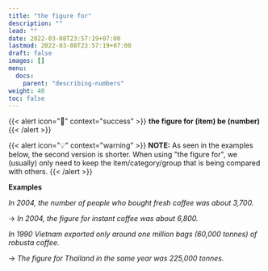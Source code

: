 ```yaml
---
title: "the figure for"
description: ""
lead: ""
date: 2022-03-08T23:57:19+07:00
lastmod: 2022-03-08T23:57:19+07:00
draft: false
images: []
menu:
  docs:
    parent: "describing-numbers"
weight: 40
toc: false
---
```


{{< alert icon="🌱" context="success" >}}
**the figure for (item) be (number)**
{{< /alert >}}

{{< alert icon="💡" context="warning" >}}
**NOTE:** As seen in the examples below, the second version is shorter. When using "the figure for", we (usually) only need to keep the item/category/group that is being compared with others.
{{< /alert >}}

**Examples**

_In 2004, the number of people who bought fresh coffee was about 3,700._

→ _In 2004, the figure for instant coffee was about 6,800._

_In 1990 Vietnam exported only around one million bags (60,000 tonnes) of robusta coffee._

→ _The figure for Thailand in the same year was 225,000 tonnes._